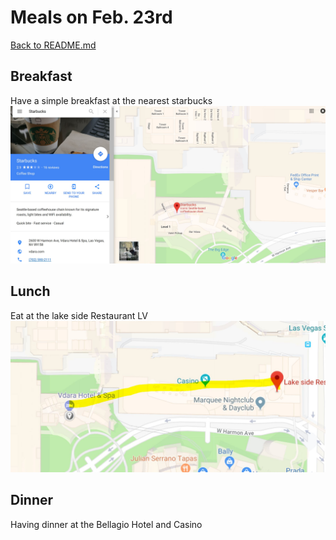 # Meals on Feb. 23rd

[Back to README.md](https://github.com/jjung759/cs4320-Trip-Project/blob/master/README.md)

## Breakfast
Have a simple breakfast at the nearest starbucks
![how to reach the Restaurant](https://github.com/jjung759/cs4320-Trip-Project/blob/master/images/Feb23breakfast.JPG)

## Lunch
Eat at the lake side Restaurant LV
![how to reach the Restaurant](https://github.com/jjung759/cs4320-Trip-Project/blob/master/images/Feb23lunch.JPG)


## Dinner
Having dinner at the Bellagio Hotel and Casino

